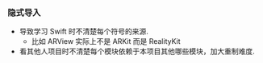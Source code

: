 ### 隐式导入
- 导致学习 Swift 时不清楚每个符号的来源.
    - 比如 ARView 实际上不是 ARKit 而是 RealityKit
- 看其他人项目时不清楚每个模块依赖于本项目其他哪些模块，加大重制难度.

